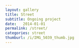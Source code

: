```yaml
---
layout: gallery
title: Street
subtitle: Ongoing project
date:   2014-01-01
permalink: /street/
categories: street
thumburl: /i/IMG_5039_thumb.jpg
---
```



